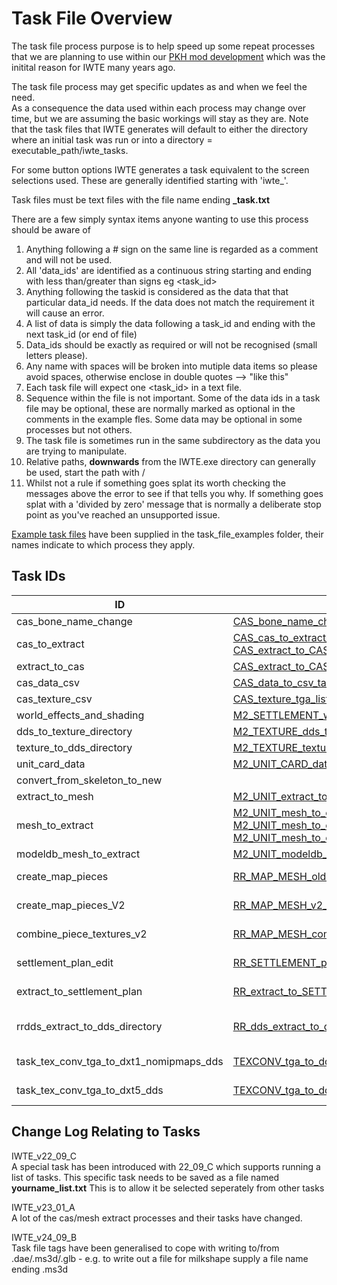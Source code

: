 # Task File Overview
The task file process purpose is to help speed up some repeat processes that we are planning to use within our [PKH mod development](https://discord.gg/wCktBnYnSM) which was the initital reason for IWTE many years ago.
 
The task file process may get specific updates as and when we feel the need.\
As a consequence the data used within each process may change over time, but we are assuming the basic workings will stay as they are.
Note that the task files that IWTE generates will default to either the directory where an initial task was run or into a directory = executable_path/iwte_tasks.

For some button options IWTE generates a task equivalent to the screen selections used. These are generally identified starting with 'iwte_'. 

Task files must be text files with the file name ending **_task.txt**

There are a few simply syntax items anyone wanting to use this process should be aware of
1. Anything following a # sign on the same line is regarded as a comment and will not be used.
2. All 'data_ids' are identified as a continuous string starting and ending with less than/greater than signs eg <task_id>
3. Anything following the taskid is considered as the data that that particular data_id needs. If the data does not match the requirement it will cause an error.
4. A list of data is simply the data following a task_id and ending with the next task_id (or end of file)
5. Data_ids should be exactly as required or will not be recognised (small letters please).
6. Any name with spaces will be broken into mutiple data items so please avoid spaces, otherwise enclose in double quotes -->  "like this"
7. Each task file will expect one <task_id> in a text file.
8. Sequence within the file is not important. Some of the data ids in a task file may be optional, these are normally marked as optional in the comments in the example fles. Some data may be optional in some processes but not others.
9. The task file is sometimes run in the same subdirectory as the data you are trying to manipulate.
10. Relative paths, **downwards** from the IWTE.exe directory can generally be used, start the path with /
11. Whilst not a rule if something goes splat its worth checking the messages above the error to see if that tells you why.  If something goes splat with a 'divided by zero' message that is normally a deliberate stop point as you've reached an unsupported issue.

[Example task files](../task_file_examples) have been supplied in the task_file_examples folder, their names indicate to which process they apply.

## Task IDs
| ID | Example task/s | Documentation | Notes |
| ----|----|----|----|
| cas_bone_name_change | [CAS_bone_name_change_task.txt](../task_file_examples/CAS_bone_name_change_task.txt) |
| cas_to_extract | [CAS_cas_to_extract_no_anim_task.txt](../task_file_examples/CAS_cas_to_extract_no_anim_task.txt)<br>[CAS_extract_to_CAS_with_multiple_anims_task.txt](../task_file_examples/CAS_extract_to_CAS_with_multiple_anims_task.txt) | [strat_models.md)](../documentation/strat_models.md)
| extract_to_cas | [CAS_extract_to_CAS_with_multiple_anims_task.txt](../task_file_examples/CAS_extract_to_CAS_with_multiple_anims_task.txt)
| cas_data_csv | [CAS_data_to_csv_task.txt](../task_file_examples/CAS_data_to_csv_task.txt)
| cas_texture_csv | [CAS_texture_tga_list_to_csv_task.txt](../task_file_examples/CAS_texture_tga_list_to_csv_task.txt)
| world_effects_and_shading | [M2_SETTLEMENT_world_effect_and_shading_task.txt](../task_file_examples/M2_SETTLEMENT_world_effect_and_shading_task.txt) | | M2 only |
| dds_to_texture_directory | [M2_TEXTURE_dds_to_texture_directory_task.txt](../task_file_examples/M2_TEXTURE_dds_to_texture_directory_task.txt) | [M2 Texture Conversion Options](Image_Editing_and_Conversion.md#m2-texture-conversion-options) | M2 only |
| texture_to_dds_directory | [M2_TEXTURE_texture_to_dds_directory_task.txt](../task_file_examples/M2_TEXTURE_texture_to_dds_directory_task.txt) | [M2 Texture Conversion Options](Image_Editing_and_Conversion.md#m2-texture-conversion-options) | M2 only |
| unit_card_data | [M2_UNIT_CARD_data_for_Feral_Blender_addon_task.txt](../task_file_examples/M2_UNIT_CARD_data_for_Feral_Blender_addon_task.txt) | | M2 only |
| convert_from_skeleton_to_new |
| extract_to_mesh | [M2_UNIT_extract_to_mesh_body_WEAPON_SHIELD_anims_task.txt](../task_file_examples/M2_UNIT_extract_to_mesh_body_WEAPON_SHIELD_anims_task.txt) | | M2 only |
| mesh_to_extract | [M2_UNIT_mesh_to_extract_with_anims_list_task.txt](../task_file_examples/M2_UNIT_mesh_to_extract_with_anims_list_task.txt)<br> [M2_UNIT_mesh_to_extract_body_and_WEAPON_anims_task.txt](../task_file_examples/M2_UNIT_mesh_to_extract_body_and_WEAPON_anims_task.txt)<br>[M2_UNIT_mesh_to_extract_body_WEAPON_and_MOUNT_task.txt](../task_file_examples/M2_UNIT_mesh_to_extract_body_WEAPON_and_MOUNT_task.txt)  | | M2 only |
| modeldb_mesh_to_extract | [M2_UNIT_modeldb_mesh_to_extract_task.txt](../task_file_examples/M2_UNIT_modeldb_mesh_to_extract_task.txt) | | M2 only |
| create_map_pieces | [RR_MAP_MESH_older_version_task.txt](../task_file_examples/RR_MAP_MESH_older_version_task.txt) | | RR only (map) |
| create_map_pieces_V2 | [RR_MAP_MESH_v2_modified_textures_task.txt](../task_file_examples/RR_MAP_MESH_v2_modified_textures_task.txt) | | RR only (map) |
| combine_piece_textures_v2 | [RR_MAP_MESH_combine_piece_textures_task.txt](../task_file_examples/RR_MAP_MESH_combine_piece_textures_task.txt) | | RR only (map) |
| settlement_plan_edit  | [RR_SETTLEMENT_plan_edit_task.txt](../task_file_examples/RR_SETTLEMENT_plan_edit_task.txt) | [battlemap_settlements_RR_and_RTW.md](../documentation/battlemap_settlements_RR_and_RTW.md)| RR (/RTW\*) |
| extract_to_settlement_plan | [RR_extract_to_SETTLEMENT_plan.txt](../task_file_examples/RR_extract_to_SETTLEMENT_plan.txt) | | RR (/RTW\*)
| rrdds_extract_to_dds_directory | [RR_dds_extract_to_dds_directory_task.txt](../task_file_examples/RR_dds_extract_to_dds_directory_task.txt) | [RR dds LZ4 Compression Conversion Options](Image_Editing_and_Conversion.md#rr-dds-lz4-compression-conversion-options) | RR only (Lz4 dds) |
| task_tex_conv_tga_to_dxt1_nomipmaps_dds | [TEXCONV_tga_to_dds_albedos_task.txt](../task_file_examples/TEXCONV_tga_to_dds_albedos_task.txt) | | launches TexConv |
| task_tex_conv_tga_to_dxt5_dds | [TEXCONV_tga_to_dds_materials_task.txt](../task_file_examples/TEXCONV_tga_to_dds_materials_task.txt) | |  launches TexConv |

## Change Log Relating to Tasks
IWTE_v22_09_C\
A special task has been introduced with 22_09_C which supports running a list of tasks.
This specific task needs to be saved as a file named **yourname_list.txt** 
This is to allow it be selected seperately from other tasks

IWTE_v23_01_A\
A lot of the cas/mesh extract processes and their tasks have changed. 

IWTE_v24_09_B\
Task file tags have been generalised to cope with writing to/from .dae/.ms3d/.glb - e.g. to write out a file for milkshape supply a file name ending .ms3d
